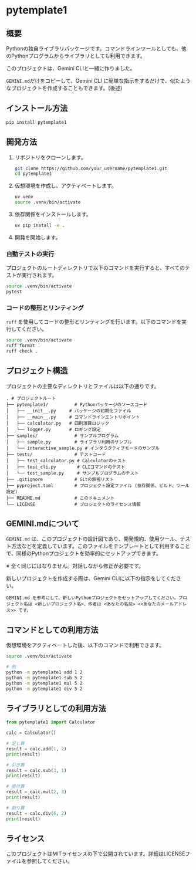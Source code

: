 # pytemplate1

## 概要
Pythonの独自ライブラリパッケージです。コマンドラインツールとしても、他のPythonプログラムからライブラリとしても利用できます。

このプロジェクトは、Gemini CLIと一緒に作りました。

``GEMINI.md``だけをコピーして、Gemini CLI に簡単な指示をするだけで、似たようなプロジェクトを作成することもできます。(後述)

## インストール方法

```bash
pip install pytemplate1
```

## 開発方法

1. リポジトリをクローンします。
   ```bash
   git clone https://github.com/your_username/pytemplate1.git
   cd pytemplate1
   ```
2. 仮想環境を作成し、アクティベートします。
   ```bash
   uv venv
   source .venv/bin/activate
   ```
3. 依存関係をインストールします。
   ```bash
   uv pip install -e .
   ```
4. 開発を開始します。

### 自動テストの実行

プロジェクトのルートディレクトリで以下のコマンドを実行すると、すべてのテストが実行されます。

```bash
source .venv/bin/activate
pytest
```

### コードの整形とリンティング

`ruff` を使用してコードの整形とリンティングを行います。以下のコマンドを実行してください。

```bash
source .venv/bin/activate
ruff format .
ruff check .
```


## プロジェクト構造

プロジェクトの主要なディレクトリとファイルは以下の通りです。

```
. # プロジェクトルート
├── pytemplate1/          # Pythonパッケージのソースコード
│   ├── __init__.py     # パッケージの初期化ファイル
│   ├── __main__.py     # コマンドラインエントリポイント
│   ├── calculator.py   # 四則演算ロジック
│   └── logger.py       # ロギング設定
├── samples/              # サンプルプログラム
│   ├── sample.py         # ライブラリ利用のサンプル
│   └── interactive_sample.py # インタラクティブモードのサンプル
├── tests/                # テストコード
│   ├── test_calculator.py # Calculatorのテスト
│   ├── test_cli.py        # CLIコマンドのテスト
│   └── test_sample.py     # サンプルプログラムのテスト
├── .gitignore            # Gitの無視リスト
├── pyproject.toml        # プロジェクト設定ファイル (依存関係、ビルド、ツール設定)
├── README.md             # このドキュメント
└── LICENSE               # プロジェクトのライセンス情報
```

## GEMINI.mdについて

`GEMINI.md` は、このプロジェクトの設計図であり、開発規約、使用ツール、テスト方法などを定義しています。このファイルをテンプレートとして利用することで、同様のPythonプロジェクトを効率的にセットアップできます。

※ 全く同じにはなりません。対話しながら修正が必要です。


新しいプロジェクトを作成する際は、Gemini CLIに以下の指示をしてください。

```
GEMINI.md を参考にして、新しいPythonプロジェクトをセットアップしてください。プロジェクト名は <新しいプロジェクト名>、作者は <あなたの名前> <<あなたのメールアドレス>> です。
```

## コマンドとしての利用方法

仮想環境をアクティベートした後、以下のコマンドで利用できます。

```bash
source .venv/bin/activate

# 例
python -m pytemplate1 add 1 2
python -m pytemplate1 sub 5 2
python -m pytemplate1 mul 5 2
python -m pytemplate1 div 5 2
```

## ライブラリとしての利用方法

```python
from pytemplate1 import Calculator

calc = Calculator()

# 足し算
result = calc.add(1, 2)
print(result)

# 引き算
result = calc.sub(3, 1)
print(result)

# 掛け算
result = calc.mul(2, 3)
print(result)

# 割り算
result = calc.div(6, 2)
print(result)
```

## ライセンス

このプロジェクトはMITライセンスの下で公開されています。詳細はLICENSEファイルを参照してください。
